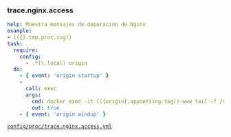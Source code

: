 ### trace.nginx.access

```yml
help: Muestra mensajes de depuración de Nginx
example:
- (({}.tmp.proc.sig))
task:
  require:
    config:
      - .*(\.local) origin
  do:
    - { event: 'origin startup' }
    -
      call: exec
      args:
        cmd: docker exec -it (({origin}.appsetting.tag))-www tail -f /var/log/nginx/access.log
        out: true
    - { event: 'origin windup' }
```
[```config/proc/trace.nginx.access.yml```](../config/proc/trace.nginx.access.yml)
